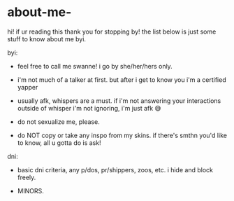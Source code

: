 # about-me-

hi! if ur reading this thank you for stopping by! the list below is just some stuff to know about me byi.

byi:

- feel free to call me swanne! i go by she/her/hers only.

- i'm not much of a talker at first. but after i get to know you i'm a certified yapper 

- usually afk, whispers are a must. if i'm not answering your interactions outside of whisper i'm not ignoring, i'm just afk 😅

- do not sexualize me, please.

- do NOT copy or take any inspo from my skins. if there's smthn you'd like to know, all u gotta do is ask!

dni:
  
- basic dni criteria, any p/dos, pr/shippers, zoos, etc. i hide and block freely. 
  
- MINORS.
